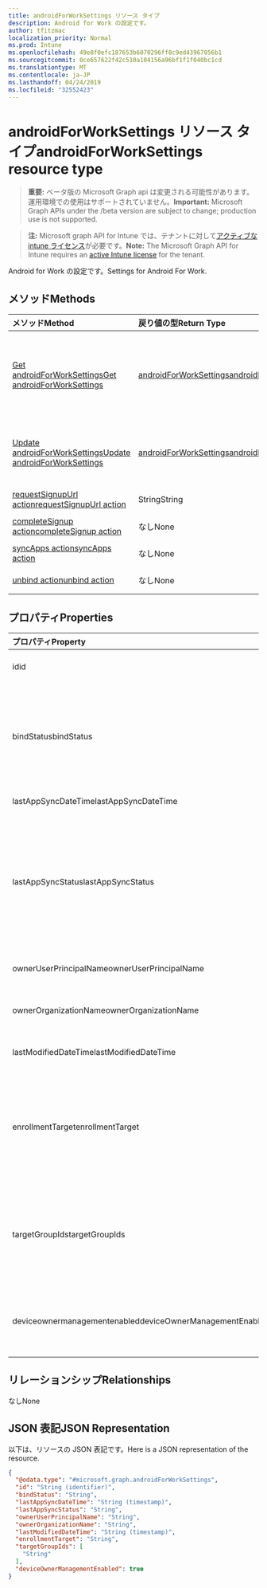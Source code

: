 ```yaml
---
title: androidForWorkSettings リソース タイプ
description: Android for Work の設定です。
author: tfitzmac
localization_priority: Normal
ms.prod: Intune
ms.openlocfilehash: 49e8f0efc187653b6070296ff8c9ed43967056b1
ms.sourcegitcommit: 0ce657622f42c510a104156a96bf1f1f040bc1cd
ms.translationtype: MT
ms.contentlocale: ja-JP
ms.lasthandoff: 04/24/2019
ms.locfileid: "32552423"
---
```

# <a name="androidforworksettings-resource-type"></a><span data-ttu-id="c176e-103">androidForWorkSettings リソース タイプ</span><span class="sxs-lookup"><span data-stu-id="c176e-103">androidForWorkSettings resource type</span></span>

> <span data-ttu-id="c176e-104">**重要:** ベータ版の Microsoft Graph api は変更される可能性があります。運用環境での使用はサポートされていません。</span><span class="sxs-lookup"><span data-stu-id="c176e-104">**Important:** Microsoft Graph APIs under the /beta version are subject to change; production use is not supported.</span></span>

> <span data-ttu-id="c176e-105">**注:** Microsoft graph API for Intune では、テナントに対して[アクティブな intune ライセンス](https://go.microsoft.com/fwlink/?linkid=839381)が必要です。</span><span class="sxs-lookup"><span data-stu-id="c176e-105">**Note:** The Microsoft Graph API for Intune requires an [active Intune license](https://go.microsoft.com/fwlink/?linkid=839381) for the tenant.</span></span>

<span data-ttu-id="c176e-106">Android for Work の設定です。</span><span class="sxs-lookup"><span data-stu-id="c176e-106">Settings for Android For Work.</span></span>

## <a name="methods"></a><span data-ttu-id="c176e-107">メソッド</span><span class="sxs-lookup"><span data-stu-id="c176e-107">Methods</span></span>
|<span data-ttu-id="c176e-108">メソッド</span><span class="sxs-lookup"><span data-stu-id="c176e-108">Method</span></span>|<span data-ttu-id="c176e-109">戻り値の型</span><span class="sxs-lookup"><span data-stu-id="c176e-109">Return Type</span></span>|<span data-ttu-id="c176e-110">説明</span><span class="sxs-lookup"><span data-stu-id="c176e-110">Description</span></span>|
|:---|:---|:---|
|[<span data-ttu-id="c176e-111">Get androidForWorkSettings</span><span class="sxs-lookup"><span data-stu-id="c176e-111">Get androidForWorkSettings</span></span>](../api/intune-androidforwork-androidforworksettings-get.md)|[<span data-ttu-id="c176e-112">androidForWorkSettings</span><span class="sxs-lookup"><span data-stu-id="c176e-112">androidForWorkSettings</span></span>](../resources/intune-androidforwork-androidforworksettings.md)|<span data-ttu-id="c176e-113">[androidForWorkSettings](../resources/intune-androidforwork-androidforworksettings.md) オブジェクトのプロパティとリレーションシップを読み取ります。</span><span class="sxs-lookup"><span data-stu-id="c176e-113">Read properties and relationships of the [androidForWorkSettings](../resources/intune-androidforwork-androidforworksettings.md) object.</span></span>|
|[<span data-ttu-id="c176e-114">Update androidForWorkSettings</span><span class="sxs-lookup"><span data-stu-id="c176e-114">Update androidForWorkSettings</span></span>](../api/intune-androidforwork-androidforworksettings-update.md)|[<span data-ttu-id="c176e-115">androidForWorkSettings</span><span class="sxs-lookup"><span data-stu-id="c176e-115">androidForWorkSettings</span></span>](../resources/intune-androidforwork-androidforworksettings.md)|<span data-ttu-id="c176e-116">[androidForWorkSettings](../resources/intune-androidforwork-androidforworksettings.md) オブジェクトのプロパティを更新します。</span><span class="sxs-lookup"><span data-stu-id="c176e-116">Update the properties of a [androidForWorkSettings](../resources/intune-androidforwork-androidforworksettings.md) object.</span></span>|
|[<span data-ttu-id="c176e-117">requestSignupUrl action</span><span class="sxs-lookup"><span data-stu-id="c176e-117">requestSignupUrl action</span></span>](../api/intune-androidforwork-androidforworksettings-requestsignupurl.md)|<span data-ttu-id="c176e-118">String</span><span class="sxs-lookup"><span data-stu-id="c176e-118">String</span></span>|<span data-ttu-id="c176e-119">まだ文書化されていません</span><span class="sxs-lookup"><span data-stu-id="c176e-119">Not yet documented</span></span>|
|[<span data-ttu-id="c176e-120">completeSignup action</span><span class="sxs-lookup"><span data-stu-id="c176e-120">completeSignup action</span></span>](../api/intune-androidforwork-androidforworksettings-completesignup.md)|<span data-ttu-id="c176e-121">なし</span><span class="sxs-lookup"><span data-stu-id="c176e-121">None</span></span>|<span data-ttu-id="c176e-122">まだ文書化されていません</span><span class="sxs-lookup"><span data-stu-id="c176e-122">Not yet documented</span></span>|
|[<span data-ttu-id="c176e-123">syncApps action</span><span class="sxs-lookup"><span data-stu-id="c176e-123">syncApps action</span></span>](../api/intune-androidforwork-androidforworksettings-syncapps.md)|<span data-ttu-id="c176e-124">なし</span><span class="sxs-lookup"><span data-stu-id="c176e-124">None</span></span>|<span data-ttu-id="c176e-125">まだ文書化されていません</span><span class="sxs-lookup"><span data-stu-id="c176e-125">Not yet documented</span></span>|
|[<span data-ttu-id="c176e-126">unbind action</span><span class="sxs-lookup"><span data-stu-id="c176e-126">unbind action</span></span>](../api/intune-androidforwork-androidforworksettings-unbind.md)|<span data-ttu-id="c176e-127">なし</span><span class="sxs-lookup"><span data-stu-id="c176e-127">None</span></span>|<span data-ttu-id="c176e-128">まだ文書化されていません</span><span class="sxs-lookup"><span data-stu-id="c176e-128">Not yet documented</span></span>|

## <a name="properties"></a><span data-ttu-id="c176e-129">プロパティ</span><span class="sxs-lookup"><span data-stu-id="c176e-129">Properties</span></span>
|<span data-ttu-id="c176e-130">プロパティ</span><span class="sxs-lookup"><span data-stu-id="c176e-130">Property</span></span>|<span data-ttu-id="c176e-131">型</span><span class="sxs-lookup"><span data-stu-id="c176e-131">Type</span></span>|<span data-ttu-id="c176e-132">説明</span><span class="sxs-lookup"><span data-stu-id="c176e-132">Description</span></span>|
|:---|:---|:---|
|<span data-ttu-id="c176e-133">id</span><span class="sxs-lookup"><span data-stu-id="c176e-133">id</span></span>|<span data-ttu-id="c176e-134">String</span><span class="sxs-lookup"><span data-stu-id="c176e-134">String</span></span>|<span data-ttu-id="c176e-135">Android for Work の設定の識別子</span><span class="sxs-lookup"><span data-stu-id="c176e-135">The Android for Work settings identifier</span></span>|
|<span data-ttu-id="c176e-136">bindStatus</span><span class="sxs-lookup"><span data-stu-id="c176e-136">bindStatus</span></span>|[<span data-ttu-id="c176e-137">androidforwork bindstatus</span><span class="sxs-lookup"><span data-stu-id="c176e-137">androidForWorkBindStatus</span></span>](../resources/intune-androidforwork-androidforworkbindstatus.md)|<span data-ttu-id="c176e-138">Google EMM API を使用して、テナントの状態をバインドします。</span><span class="sxs-lookup"><span data-stu-id="c176e-138">Bind status of the tenant with the Google EMM API.</span></span> <span data-ttu-id="c176e-139">可能な値は、`notBound`、`bound`、`boundAndValidated`、`unbinding` です。</span><span class="sxs-lookup"><span data-stu-id="c176e-139">Possible values are: `notBound`, `bound`, `boundAndValidated`, `unbinding`.</span></span>|
|<span data-ttu-id="c176e-140">lastAppSyncDateTime</span><span class="sxs-lookup"><span data-stu-id="c176e-140">lastAppSyncDateTime</span></span>|<span data-ttu-id="c176e-141">DateTimeOffset</span><span class="sxs-lookup"><span data-stu-id="c176e-141">DateTimeOffset</span></span>|<span data-ttu-id="c176e-142">アプリ同期の最終完了時刻</span><span class="sxs-lookup"><span data-stu-id="c176e-142">Last completion time for app sync</span></span>|
|<span data-ttu-id="c176e-143">lastAppSyncStatus</span><span class="sxs-lookup"><span data-stu-id="c176e-143">lastAppSyncStatus</span></span>|[<span data-ttu-id="c176e-144">androidforwork syncstatus</span><span class="sxs-lookup"><span data-stu-id="c176e-144">androidForWorkSyncStatus</span></span>](../resources/intune-androidforwork-androidforworksyncstatus.md)|<span data-ttu-id="c176e-145">最後のアプリケーションの同期結果。</span><span class="sxs-lookup"><span data-stu-id="c176e-145">Last application sync result.</span></span> <span data-ttu-id="c176e-146">可能な値は `success`、`credentialsNotValid`、`androidForWorkApiError`、`managementServiceError`、`unknownError`、`none` です。</span><span class="sxs-lookup"><span data-stu-id="c176e-146">Possible values are: `success`, `credentialsNotValid`, `androidForWorkApiError`, `managementServiceError`, `unknownError`, `none`.</span></span>|
|<span data-ttu-id="c176e-147">ownerUserPrincipalName</span><span class="sxs-lookup"><span data-stu-id="c176e-147">ownerUserPrincipalName</span></span>|<span data-ttu-id="c176e-148">String</span><span class="sxs-lookup"><span data-stu-id="c176e-148">String</span></span>|<span data-ttu-id="c176e-149">エンタープライズを作成した所有者の UPN</span><span class="sxs-lookup"><span data-stu-id="c176e-149">Owner UPN that created the enterprise</span></span>|
|<span data-ttu-id="c176e-150">ownerOrganizationName</span><span class="sxs-lookup"><span data-stu-id="c176e-150">ownerOrganizationName</span></span>|<span data-ttu-id="c176e-151">String</span><span class="sxs-lookup"><span data-stu-id="c176e-151">String</span></span>|<span data-ttu-id="c176e-152">Android for Work のオンボーディング時に使用される組織名</span><span class="sxs-lookup"><span data-stu-id="c176e-152">Organization name used when onboarding Android for Work</span></span>|
|<span data-ttu-id="c176e-153">lastModifiedDateTime</span><span class="sxs-lookup"><span data-stu-id="c176e-153">lastModifiedDateTime</span></span>|<span data-ttu-id="c176e-154">DateTimeOffset</span><span class="sxs-lookup"><span data-stu-id="c176e-154">DateTimeOffset</span></span>|<span data-ttu-id="c176e-155">Android for Work の設定の最終変更時刻</span><span class="sxs-lookup"><span data-stu-id="c176e-155">Last modification time for Android for Work settings</span></span>|
|<span data-ttu-id="c176e-156">enrollmentTarget</span><span class="sxs-lookup"><span data-stu-id="c176e-156">enrollmentTarget</span></span>|[<span data-ttu-id="c176e-157">androidForWorkEnrollmentTarget</span><span class="sxs-lookup"><span data-stu-id="c176e-157">androidForWorkEnrollmentTarget</span></span>](../resources/intune-androidforwork-androidforworkenrollmenttarget.md)|<span data-ttu-id="c176e-158">Android for Work デバイス管理にデバイスを登録できるユーザーを示します。</span><span class="sxs-lookup"><span data-stu-id="c176e-158">Indicates which users can enroll devices in Android for Work device management.</span></span> <span data-ttu-id="c176e-159">可能な値は、`none`、`all`、`targeted`、`targetedAsEnrollmentRestrictions` です。</span><span class="sxs-lookup"><span data-stu-id="c176e-159">Possible values are: `none`, `all`, `targeted`, `targetedAsEnrollmentRestrictions`.</span></span>|
|<span data-ttu-id="c176e-160">targetGroupIds</span><span class="sxs-lookup"><span data-stu-id="c176e-160">targetGroupIds</span></span>|<span data-ttu-id="c176e-161">String コレクション</span><span class="sxs-lookup"><span data-stu-id="c176e-161">String collection</span></span>|<span data-ttu-id="c176e-162">enrollmentTarget が「Targeted」に設定されている場合、どの AAD グループが Android for Work デバイス管理にデバイスを登録できるかを指定します。</span><span class="sxs-lookup"><span data-stu-id="c176e-162">Specifies which AAD groups can enroll devices in Android for Work device management if enrollmentTarget is set to 'Targeted'</span></span>|
|<span data-ttu-id="c176e-163">deviceownermanagementenabled</span><span class="sxs-lookup"><span data-stu-id="c176e-163">deviceOwnerManagementEnabled</span></span>|<span data-ttu-id="c176e-164">ブール値</span><span class="sxs-lookup"><span data-stu-id="c176e-164">Boolean</span></span>|<span data-ttu-id="c176e-165">CloudDPC を使用した Android デバイス所有者の管理に、このアカウントが flighting になるかどうかを示します。</span><span class="sxs-lookup"><span data-stu-id="c176e-165">Indicates if this account is flighting for Android Device Owner Management with CloudDPC.</span></span>|

## <a name="relationships"></a><span data-ttu-id="c176e-166">リレーションシップ</span><span class="sxs-lookup"><span data-stu-id="c176e-166">Relationships</span></span>
<span data-ttu-id="c176e-167">なし</span><span class="sxs-lookup"><span data-stu-id="c176e-167">None</span></span>

## <a name="json-representation"></a><span data-ttu-id="c176e-168">JSON 表記</span><span class="sxs-lookup"><span data-stu-id="c176e-168">JSON Representation</span></span>
<span data-ttu-id="c176e-169">以下は、リソースの JSON 表記です。</span><span class="sxs-lookup"><span data-stu-id="c176e-169">Here is a JSON representation of the resource.</span></span>
<!-- {
  "blockType": "resource",
  "keyProperty": "id",
  "@odata.type": "microsoft.graph.androidForWorkSettings"
}
-->
``` json
{
  "@odata.type": "#microsoft.graph.androidForWorkSettings",
  "id": "String (identifier)",
  "bindStatus": "String",
  "lastAppSyncDateTime": "String (timestamp)",
  "lastAppSyncStatus": "String",
  "ownerUserPrincipalName": "String",
  "ownerOrganizationName": "String",
  "lastModifiedDateTime": "String (timestamp)",
  "enrollmentTarget": "String",
  "targetGroupIds": [
    "String"
  ],
  "deviceOwnerManagementEnabled": true
}
```





